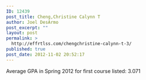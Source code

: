 ```yaml
---
ID: 12439
post_title: Cheng,Christine Calynn T
author: Joel DesArmo
post_excerpt: ""
layout: post
permalink: >
  http://effrtlss.com/chengchristine-calynn-t-3/
published: true
post_date: 2012-11-02 20:52:17
---
```

<p>Average GPA in Spring 2012 for first course listed: 3.071</p>